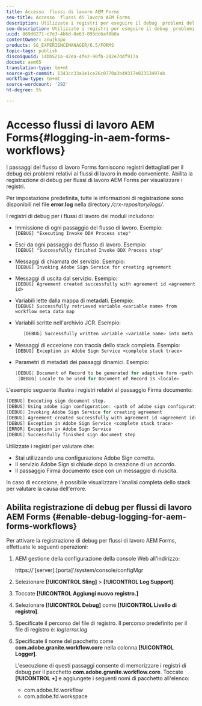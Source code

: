 ```yaml
---
title: Accesso  flussi di lavoro AEM Forms
seo-title: Accesso  flussi di lavoro AEM Forms
description: Utilizzate i registri per eseguire il debug  problemi del flusso di lavoro AEM Forms.
seo-description: Utilizzate i registri per eseguire il debug  problemi del flusso di lavoro AEM Forms.
uuid: 869d0271-c7e3-4b6d-8e63-893dc6af8b8a
contentOwner: anujkapo
products: SG_EXPERIENCEMANAGER/6.5/FORMS
topic-tags: publish
discoiquuid: 14bb521a-42ea-4fe2-90fb-202e7ddf917a
docset: aem65
translation-type: tm+mt
source-git-commit: 1343cc33a1e1ce26c0770a3b49317e82353497ab
workflow-type: tm+mt
source-wordcount: '292'
ht-degree: 5%

---
```



# Accesso  flussi di lavoro AEM Forms{#logging-in-aem-forms-workflows}

I passaggi del flusso di lavoro Forms forniscono registri dettagliati per il debug dei problemi relativi ai flussi di lavoro in modo conveniente. Abilita la registrazione di debug per  flussi di lavoro AEM Forms per visualizzare i registri.

Per impostazione predefinita, tutte le informazioni di registrazione sono disponibili nel file **error.log** nella directory */crx-repository/logs/*.

I registri di debug per i flussi di lavoro dei moduli includono:

* Immissione di ogni passaggio del flusso di lavoro. Esempio:\
   `[DEBUG] "Executing Invoke DDX Process step"`

* Esci da ogni passaggio del flusso di lavoro. Esempio:\
   `[DEBUG] "Successfully finished Invoke DDX Process step"`

* Messaggi di chiamata del servizio. Esempio:\
   `[DEBUG] Invoking Adobe Sign Service for creating agreement`

* Messaggi di uscita dal servizio. Esempio:\
   `[DEBUG] Agreement created successfully with agreement id <agreement id>`

* Variabili lette dalla mappa di metadati. Esempio:\
   `[DEBUG] Successfully retrieved variable <variable name> from workflow meta data map`

* Variabili scritte nell&#39;archivio JCR. Esempio:

   ```verilog
      [DEBUG] Successfully written variable <variable name> into meta data node at <JCR path where meta data is being written>
   ```

* Messaggi di eccezione con traccia dello stack completa. Esempio:\
   `[DEBUG] Exception in Adobe Sign Service <complete stack trace>`

* Parametri di metadati dei passaggi dinamici. Esempio:

   ```verilog
   [DEBUG] Document of Record to be generated for adaptive form <path of adaptive form>
    [DEBUG] Locale to be used for Document of Record is <locale>
   ```

L&#39;esempio seguente illustra i registri relativi al passaggio Firma documento:

```verilog
[DEBUG] Executing sign document step.
[DEBUG] Using adobe sign configuration: <path of adobe sign configuration>
[DEBUG] Invoking Adobe Sign Service for creating agreement
[DEBUG] Agreement created successfully with agreement id <agreement id>
[DEBUG] Exception in Adobe Sign Service <complete stack trace>
[ERROR] Exception in Adobe Sign Service
[DEBUG] Successfully finished sign document step
```

Utilizzate i registri per valutare che:

* Stai utilizzando una configurazione Adobe Sign corretta.
* Il servizio Adobe Sign  si chiude dopo la creazione di un accordo.
* Il passaggio Firma documento esce con un messaggio di riuscita.

In caso di eccezione, è possibile visualizzare l&#39;analisi completa dello stack per valutare la causa dell&#39;errore.

## Abilita registrazione di debug per  flussi di lavoro AEM Forms {#enable-debug-logging-for-aem-forms-workflows}

Per attivare la registrazione di debug per  flussi di lavoro AEM Forms, effettuate le seguenti operazioni:

1. AEM gestione della configurazione della console Web all&#39;indirizzo:

   https://&#39;[server]:[porta]&#39;/system/console/configMgr

1. Selezionare **[!UICONTROL Sling]** > **[!UICONTROL Log Support]**.
1. Toccate **[!UICONTROL Aggiungi nuovo registro.]**
1. Selezionare **[!UICONTROL Debug]** come **[!UICONTROL Livello di registro]**.
1. Specificate il percorso del file di registro. Il percorso predefinito per il file di registro è: *log\error.log*
1. Specificate il nome del pacchetto come **com.adobe.granite.workflow.core** nella colonna **[!UICONTROL Logger]**.

   L&#39;esecuzione di questi passaggi consente di memorizzare i registri di debug per il pacchetto **com.adobe.granite.workflow.core**. Toccate **[!UICONTROL +]** e aggiungete i seguenti nomi di pacchetto all&#39;elenco:

   * com.adobe.fd.workflow
   * com.adobe.fd.workspace

